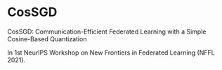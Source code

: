 # CosSGD
CosSGD: Communication-Efficient Federated Learning with a Simple Cosine-Based Quantization

In 1st NeurIPS Workshop on New Frontiers in Federated Learning (NFFL 2021).
